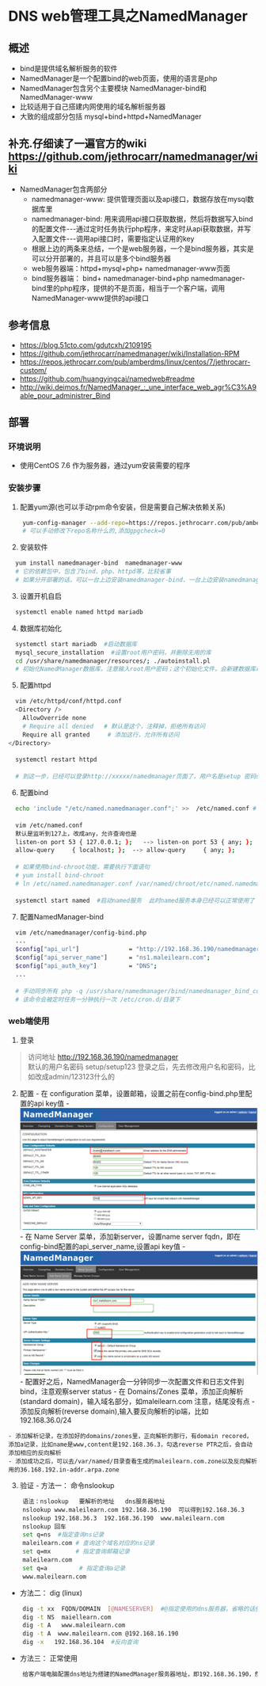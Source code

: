 # DNS web管理工具之NamedManager

## 概述
  - bind是提供域名解析服务的软件
  - NamedManager是一个配置bind的web页面，使用的语言是php
  - NamedManager包含另个主要模块 NamedManager-bind和 NamedManager-www
  - 比较适用于自己搭建内网使用的域名解析服务器
  - 大致的组成部分包括 mysql+bind+httpd+NamedManager

## 补充.仔细读了一遍官方的wiki <https://github.com/jethrocarr/namedmanager/wiki>
  - NamedManager包含两部分
    - namedmanager-www:  提供管理页面以及api接口，数据存放在mysql数据库里
    - namedmanager-bind: 用来调用api接口获取数据，然后将数据写入bind的配置文件---通过定时任务执行php程序，来定时从api获取数据，并写入配置文件---调用api接口时，需要指定认证用的key
    - 根据上边的两条来总结，一个是web服务器，一个是bind服务器，其实是可以分开部署的，并且可以是多个bind服务器
    - web服务器端：httpd+mysql+php+ namedmanager-www页面
    - bind服务器端： bind+ namedmanager-bind+php    namedmanager-bind里的php程序，提供的不是页面，相当于一个客户端，调用NamedManager-www提供的api接口
  
## 参考信息

- https://blog.51cto.com/gdutcxh/2109195
- https://github.com/jethrocarr/namedmanager/wiki/Installation-RPM
- https://repos.jethrocarr.com/pub/amberdms/linux/centos/7/jethrocarr-custom/
- https://github.com/huangyingcai/namedweb#readme
- http://wiki.deimos.fr/NamedManager_:_une_interface_web_agr%C3%A9able_pour_administrer_Bind

## 部署

### 环境说明
  - 使用CentOS 7.6 作为服务器，通过yum安装需要的程序
  
### 安装步骤
  1. 配置yum源(也可以手动rpm命令安装，但是需要自己解决依赖关系)

``` bash
    yum-config-manager --add-repo=https://repos.jethrocarr.com/pub/amberdms/linux/centos/7/jethrocarr-custom/x86_64/
    # 可以手动修改下repo名称什么的,添加gpgcheck=0
```

  2. 安装软件
``` bash
  yum install namedmanager-bind  namedmanager-www 
  # 它的依赖包中，包含了bind、php、httpd等，比较省事
  # 如果分开部署的话，可以一台上边安装namedmanager-bind、一台上边安装namedmanager-www
```

  3. 设置开机自启
``` bash
  systemctl enable named httpd mariadb
```
  
  4. 数据库初始化
``` bash
  systemctl start mariadb  #启动数据库
  mysql_secure_installation  #设置root用户密码，并删除无用的库
  cd /usr/share/namedmanager/resources/; ./autoinstall.pl   
  # 初始化NamedManager数据库，注意输入root用户密码；这个初始化文件，会新建数据库以及用户，并且会自动修改NamedManager的配置文件;  如果不执行前边mysql_secure_installation命令，这一步输入root密码的时候，直接回车就行
```

  5. 配置httpd
``` bash
  vim /etc/httpd/conf/httpd.conf 
  <Directory />
    AllowOverride none
    # Require all denied   # 默认是这个，注释掉，拒绝所有访问
    Require all granted     # 添加这行，允许所有访问
</Directory>

  systemctl restart httpd
  
  # 到这一步，已经可以登录http://xxxxx/namedmanager页面了，用户名是setup 密码setup123  参考后边web端使用

```
  6. 配置bind
``` bash
  echo 'include "/etc/named.namedmanager.conf";' >>  /etc/named.conf # 在bind的配置文件里，添加上包含namedmanager管理的配置文件

  vim /etc/named.conf 
  默认是监听到127上，改成any，允许查询也是
  listen-on port 53 { 127.0.0.1; };   --> listen-on port 53 { any; };
  allow-query     { localhost; };  --> allow-query     { any; };
  
  # 如果使用bind-chroot功能，需要执行下面语句
  # yum install bind-chroot 
  # ln /etc/named.namedmanager.conf /var/named/chroot/etc/named.namedmanager.conf  #创建硬链接，因为chroot之后，根发生了改变
  
  systemctl start named  #启动named服务  此时named服务本身已经可以正常使用了

```

  7. 配置NamedManager-bind
``` bash
  vim /etc/namedmanager/config-bind.php
  ...
  $config["api_url"]              = "http://192.168.36.190/namedmanager";   # 填写namedmanager-www服务器的访问地址，即api接口地址             
  $config["api_server_name"]      = "ns1.maleilearn.com";                       #设置为 为这台dns服务器分配的域名---在页面上设置的时候，需要跟这个保持一致     
  $config["api_auth_key"]         = "DNS";                                  #key，随便填---在页面上设置的时候，需要跟这个保持一致   
  ...

  # 手动同步所有 php -q /usr/share/namedmanager/bind/namedmanager_bind_configwriter.php
  # 该命令会被定时任务一分钟执行一次 /etc/cron.d/目录下

``` 


### web端使用 

  1. 登录
  > 访问地址 http://192.168.36.190/namedmanager  
  > 默认的用户名密码  setup/setup123
  > 登录之后，先去修改用户名和密码，比如改成admin/123123什么的
  
  2. 配置 
    - 在 configuration 菜单，设置邮箱，设置之前在config-bind.php里配置的api key值
    - ![configuration界面参考图](images/config.png)
    - 在 Name Server 菜单，添加新server，设置name server fqdn，即在config-bind配置的api_server_name,设置api key值
    - ![name server界面参考](images/nameserver.png)
    - 配置好之后，NamedManager会一分钟同步一次配置文件和日志文件到bind，注意观察server status
    - 在 Domains/Zones 菜单，添加正向解析(standard domain)，输入域名部分，如maleilearn.com 注意，结尾没有点
    - 添加反向解析(reverse domain),输入要反向解析的ip端，比如192.168.36.0/24

    - 添加解析记录，在添加好的domains/zones里，正向解析的那行，有domain recored，添加a记录，比如name是www,content是192.168.36.3，勾选reverse PTR之后，会自动添加相应的反向解析
    - 添加成功之后，可以去/var/named/目录查看生成的maleilearn.com.zone以及反向解析用的36.168.192.in-addr.arpa.zone 
  3. 验证
    - 方法一： 命令nslookup
``` bash
    语法：nslookup   要解析的地址   dns服务器地址
    nslookup www.maleilearn.com 192.168.36.190  可以得到192.168.36.3
    nslookup 192.168.36.3  192.168.36.190  www.maleilearn.com
    nslookup 回车
    set q=ns  #指定查询ns记录
    maleilearn.com # 查询这个域名对应的ns记录
    set q=mx       # 指定查询邮箱记录
    maleilearn.com
    set q=a         # 指定查询a记录
    www.maleilearn.com
```
   - 方法二： dig (linux)
``` bash
    dig -t xx  FQDN/DOMAIN  [@NAMESERVER]  #@指定使用的dns服务器，省略的话使用默认的
    dig -t NS  maiellearn.com 
    dig -t A   www.maleilearn.com
    dig -t A  www.maleilearn.com @192.168.16.190
    dig -x   192.168.36.104  #反向查询
``` 
   - 方法三： 正常使用
``` bash    
    给客户端电脑配置dns地址为搭建的NamedManager服务器地址，即192.168.36.190，然后通过浏览器访问配置的那些域名
```


    

  
  
